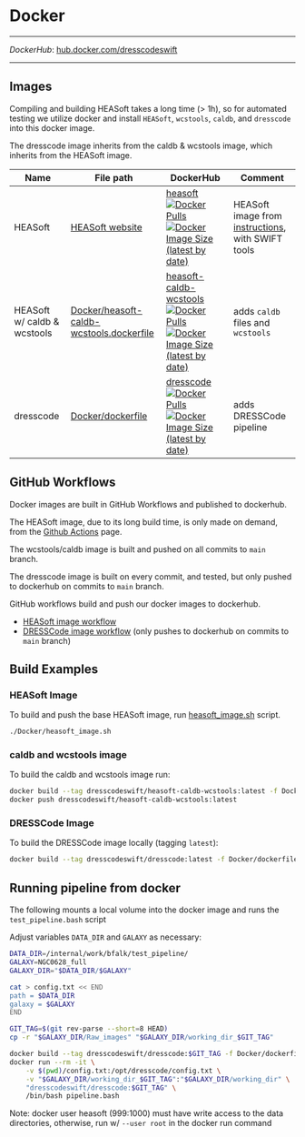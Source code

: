 # Docker

---

*DockerHub*: [hub.docker.com/dresscodeswift](https://hub.docker.com/u/dresscodeswift)

---

## Images

Compiling and building HEASoft takes a long time (> 1h), so for automated testing we utilize docker and install `HEASoft`, `wcstools`, `caldb`, and `dresscode` into this docker image.

The dresscode image inherits from the caldb & wcstools image, which inherits from the HEASoft image.

| Name | File path | DockerHub | Comment |
|------------|-----------|-----------|---------|
|HEASoft|[HEASoft website](https://heasarc.gsfc.nasa.gov/lheasoft/docker.html)|[heasoft ![Docker Pulls](https://img.shields.io/docker/pulls/dresscodeswift/heasoft) ![Docker Image Size (latest by date)](https://img.shields.io/docker/image-size/dresscodeswift/heasoft)](https://hub.docker.com/r/dresscodeswift/heasoft)|HEASoft image from [instructions](https://heasarc.gsfc.nasa.gov/lheasoft/docker.html), with SWIFT tools|
|HEASoft w/ caldb & wcstools|[Docker/heasoft-caldb-wcstools.dockerfile](/Docker/heasoft-caldb-wcstools.dockerfile)|[heasoft-caldb-wcstools ![Docker Pulls](https://img.shields.io/docker/pulls/dresscodeswift/heasoft-caldb-wcstools) ![Docker Image Size (latest by date)](https://img.shields.io/docker/image-size/dresscodeswift/heasoft-caldb-wcstools)](https://hub.docker.com/r/dresscodeswift/heasoft-caldb-wcstools)|adds `caldb` files and `wcstools`|
|dresscode|[Docker/dockerfile](/Docker/dockerfile)|[dresscode ![Docker Pulls](https://img.shields.io/docker/pulls/dresscodeswift/dresscode) ![Docker Image Size (latest by date)](https://img.shields.io/docker/image-size/dresscodeswift/dresscode)](https://hub.docker.com/r/dresscodeswift/dresscode)|adds DRESSCode pipeline|

## GitHub Workflows

Docker images are built in GitHub Workflows and published to dockerhub.

The HEASoft image, due to its long build time, is only made on demand, from the [Github Actions](https://github.com/spacetelescope/DRESSCode/actions) page.

The wcstools/caldb image is built and pushed on all commits to `main` branch.

The dresscode image is built on every commit, and tested, but only pushed to dockerhub on commits to `main` branch.

GitHub workflows build and push our docker images to dockerhub.

- [HEASoft image workflow](/.github/workflows/build_heasoft.yml)
- [DRESSCode image workflow](/.github/workflows/test-pipeline.yml) (only pushes to dockerhub on commits to `main` branch)

## Build Examples

### HEASoft Image

To build and push the base HEASoft image, run [heasoft_image.sh](/Docker/heasoft_image.sh) script.

```sh
./Docker/heasoft_image.sh
```

### caldb and wcstools image

To build the caldb and wcstools image run:

```sh
docker build --tag dresscodeswift/heasoft-caldb-wcstools:latest -f Docker/heasoft-caldb-wcstools.dockerfile .
docker push dresscodeswift/heasoft-caldb-wcstools:latest
```

### DRESSCode Image

To build the DRESSCode image locally (tagging `latest`):

```sh
docker build --tag dresscodeswift/dresscode:latest -f Docker/dockerfile .
```

## Running pipeline from docker

The following mounts a local volume into the docker image and runs the `test_pipeline.bash` script

Adjust variables `DATA_DIR` and `GALAXY` as necessary:

```sh
DATA_DIR=/internal/work/bfalk/test_pipeline/
GALAXY=NGC0628_full
GALAXY_DIR="$DATA_DIR/$GALAXY"

cat > config.txt << END
path = $DATA_DIR
galaxy = $GALAXY
END

GIT_TAG=$(git rev-parse --short=8 HEAD)
cp -r "$GALAXY_DIR/Raw_images" "$GALAXY_DIR/working_dir_$GIT_TAG"

docker build --tag dresscodeswift/dresscode:$GIT_TAG -f Docker/dockerfile .
docker run --rm -it \
    -v $(pwd)/config.txt:/opt/dresscode/config.txt \
    -v "$GALAXY_DIR/working_dir_$GIT_TAG":"$GALAXY_DIR/working_dir" \
    "dresscodeswift/dresscode:$GIT_TAG" \
    /bin/bash pipeline.bash
```

Note: docker user heasoft (999:1000) must have write access to the data directories, otherwise, run w/ `--user root` in the docker run command
